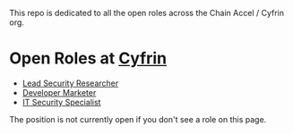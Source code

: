 This repo is dedicated to all the open roles across the Chain Accel / Cyfrin org. 

# Open Roles at [Cyfrin](https://cyfrin.io)

* [Lead Security Researcher](./positions/lead_security_researcher.md)
* [Developer Marketer](./positions/developer_marketer.md)
* [IT Security Specialist](./positions/it_security_specialist.md)

The position is not currently open if you don't see a role on this page. 

